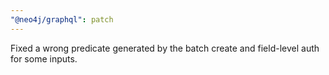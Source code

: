 ```yaml
---
"@neo4j/graphql": patch
---
```


Fixed a wrong predicate generated by the batch create and field-level auth for some inputs.
